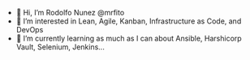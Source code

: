 - 👋 Hi, I’m Rodolfo Nunez @mrfito
- 👀 I’m interested in Lean, Agile, Kanban, Infrastructure as Code, and DevOps
- 🌱 I’m currently learning as much as I can about Ansible, Harshicorp Vault, Selenium, Jenkins...


<!---
mrfito/mrfito is a ✨ special ✨ repository because its `README.md` (this file) appears on your GitHub profile.
You can click the Preview link to take a look at your changes.
--->
